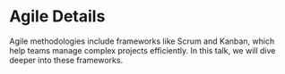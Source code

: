 # Agile Details
Agile methodologies include frameworks like Scrum and Kanban, which help teams manage complex projects efficiently. In this talk, we will dive deeper into these frameworks.